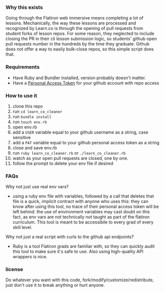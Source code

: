 ### Why this exists

Going through the Flatiron web immersive means completing a lot of lessons. Mechanically, the way these lessons are processed and recognized by Learn.co is through the opening of pull requests from student forks of lesson repos. For some reason, they neglected to include closing the PR in their cli lesson submission logic, so students' github open pull requests number in the hundreds by the time they graduate. Github does not offer a way to easily bulk-close repos, so this simple script does that.

### Requirements

- Have Ruby and Bundler installed, version probably doesn't matter.
- Have a [Personal Access Token](https://help.github.com/en/github/authenticating-to-github/creating-a-personal-access-token-for-the-command-line) for your github account with repo access

### How to use it

1. clone this repo
2. run `cd learn_co_cleaner`
3. run `bundle install`
4. run `touch env.rb` 
5. open env.rb
6. add a `USER` variable equal to your github username as a string, case sensitive
7. add a `PAT` variable equal to your github personal access token as a string
8. close and save env.rb
9. run `ruby learn_co_cleaner.rb` or `./learn_co_cleaner.rb`
10. watch as your open pull requests are closed, one by one. 
11. follow the prompt to delete your env file if desired

### FAQs

Why not just use real env vars?
- using a ruby env file with variables, followed by a call that deletes that file is a quick, implicit contract with anyone who uses this: they can know after using this tool, no trace of their personal access token will be left behind. the use of environment variables may cast doubt on this fact, as env vars are not technically not taught as part of the flatiron curriculum. This tool is meant to be accessibile to every grad of every skill level. 

Why not just a real script with curls to the github api endpoints? 
- Ruby is a tool Flatiron grads are familiar with, so they can quickly audit this tool to make sure it's safe to use. Also using high-quality API wrappers is nice.

### license

Do whatever you want with this code, fork/modify/customize/redistribute, just don't use it to break anything or hurt anyone.
